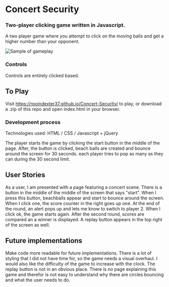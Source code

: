 # Concert Security

### Two-player clicking game written in Javascript.

A two player game where you attempt to click on the moving balls and get a higher number than your opponent.  


![Sample of gameplay](./ScreenShot2016-12-06at9.43.41AM.png)

### Controls

Controls are entirely clicked based.

## To Play

Visit https://rpoindexter37.github.io/Concert-Security/ to play, or download a .zip of this repo and open index.html in your browser.

### Development process

Technologies used: HTML / CSS / Javascript + jQuery

The player starts the game by clicking the start button in the middle of the page. After, the button is clicked, beach balls are created and bounce around the screen for 30 seconds. each player tries to pop as many as they can during the 30 second limit.

## User Stories

As a user, I am presented with a page featuring a concert scene. There is a button in the middle of the middle of the screen that says "start". When I press this button, beachballs appear and start to bounce around the screen. When I click one, the score counter in the right goes up one. At the end of the round, an alert pops up and lets me know to switch to player 2. When I click ok, the game starts again. After the second round, scores are compared an a winner is displayed. A replay button appears in the top right of the screen as well.


## Future implementations

Make code more readable for future implementations.
There is a lot of styling that I did not have time for, so the game needs a visual overhaul.
I would also like the difficulty of the game to increase with the clock.
The replay button is not in an obvious place.
There is no page explaining this game and therefor is not easy to understand why there are circles bouncing and what the user needs to do.
